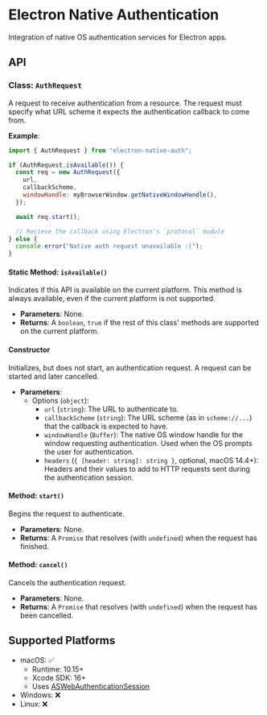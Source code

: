 # Electron Native Authentication

Integration of native OS authentication services for Electron apps.

## API

### Class: `AuthRequest`

A request to receive authentication from a resource. The request must specify what URL scheme it expects the authentication callback to come from.

**Example**:

```javascript
import { AuthRequest } from "electron-native-auth";

if (AuthRequest.isAvailable()) {
  const req = new AuthRequest({
    url,
    callbackScheme,
    windowHandle: myBrowserWindow.getNativeWindowHandle(),
  });

  await req.start();

  // Recieve the callback using Electron's `protocol` module
} else {
  console.error("Native auth request unavailable :(");
}
```

#### Static Method: `isAvailable()`

Indicates if this API is available on the current platform. This method is always available, even if the current platform is not supported.

- **Parameters**: None.
- **Returns**: A `boolean`, `true` if the rest of this class' methods are supported on the current platform.

#### Constructor

Initializes, but does not start, an authentication request. A request can be started and later cancelled.

- **Parameters**:
  - Options (`object`):
    - `url` (`string`): The URL to authenticate to.
    - `callbackScheme` (`string`): The URL scheme (as in `scheme://...`) that the callback is expected to have.
    - `windowHandle` (`Buffer`): The native OS window handle for the window requesting authentication. Used when the OS prompts the user for authentication.
    - `headers` (`{ [header: string]: string }`, optional, macOS 14.4+): Headers and their values to add to HTTP requests sent during the authentication session.

#### Method: `start()`

Begins the request to authenticate.

- **Parameters**: None.
- **Returns**: A `Promise` that resolves (with `undefined`) when the request has finished.

#### Method: `cancel()`

Cancels the authentication request.

- **Parameters**: None.
- **Returns**: A `Promise` that resolves (with `undefined`) when the request has been cancelled.

## Supported Platforms

* macOS: ✅
  * Runtime: 10.15+
  * Xcode SDK: 16+
  * Uses [ASWebAuthenticationSession](https://developer.apple.com/documentation/authenticationservices/aswebauthenticationsession)
* Windows: ❌
* Linux: ❌